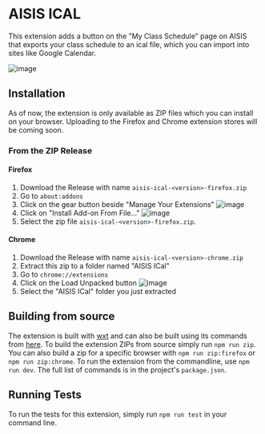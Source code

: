 # AISIS ICAL

This extension adds a button on the "My Class Schedule" page on AISIS that exports your class schedule to an ical file, which you can import into sites like Google Calendar.

![image](https://github.com/user-attachments/assets/f819b137-85d5-4bed-b9d0-6e23f3ce70cf)

## Installation

As of now, the extension is only available as ZIP files which you can install on your browser. Uploading to the Firefox and Chrome extension stores will be coming soon.

### From the ZIP Release

#### Firefox

1. Download the Release with name `aisis-ical-<version>-firefox.zip`
2. Go to `about:addons`
3. Click on the gear button beside "Manage Your Extensions"
   ![image](https://github.com/user-attachments/assets/5bb36ced-2f57-4777-b1e2-dba2cea99050)
4. Click on "Install Add-on From File..."
   ![image](https://github.com/user-attachments/assets/56a23565-1bfa-4330-8254-2454518dded3)
5. Select the zip file `aisis-ical-<version>-firefox.zip`.

#### Chrome

1. Download the Release with name `aisis-ical-<version>-chrome.zip`
2. Extract this zip to a folder named "AISIS ICal"
3. Go to `chrome://extensions`
4. Click on the Load Unpacked button
   ![image](https://github.com/user-attachments/assets/87f3566d-7ae9-4038-86eb-459ddb16910a)
5. Select the "AISIS ICal" folder you just extracted

## Building from source

The extension is built with [wxt](https://wxt.dev/) and can also be built using its commands from [here](https://wxt.dev/guide/essentials/publishing.html). To build the extension ZIPs from source simply run `npm run zip`. You can also build a zip for a specific browser with `npm run zip:firefox` or `npm run zip:chrome`.
To run the extension from the commandline, use `npm run dev`. The full list of commands is in the project's `package.json`.

## Running Tests

To run the tests for this extension, simply run `npm run test` in your command line.
